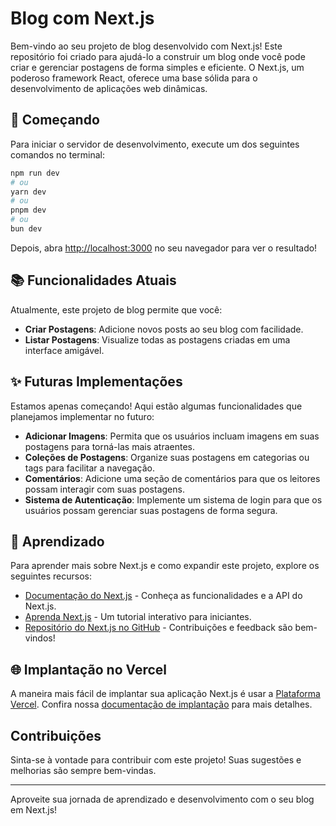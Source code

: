 # Blog com Next.js

Bem-vindo ao seu projeto de blog desenvolvido com Next.js! Este repositório foi criado para ajudá-lo a construir um blog onde você pode criar e gerenciar postagens de forma simples e eficiente. O Next.js, um poderoso framework React, oferece uma base sólida para o desenvolvimento de aplicações web dinâmicas.

## 🚀 Começando

Para iniciar o servidor de desenvolvimento, execute um dos seguintes comandos no terminal:

```bash
npm run dev
# ou
yarn dev
# ou
pnpm dev
# ou
bun dev
```

Depois, abra [http://localhost:3000](http://localhost:3000) no seu navegador para ver o resultado!

## 📚 Funcionalidades Atuais

Atualmente, este projeto de blog permite que você:

- **Criar Postagens**: Adicione novos posts ao seu blog com facilidade.
- **Listar Postagens**: Visualize todas as postagens criadas em uma interface amigável.

## ✨ Futuras Implementações

Estamos apenas começando! Aqui estão algumas funcionalidades que planejamos implementar no futuro:

- **Adicionar Imagens**: Permita que os usuários incluam imagens em suas postagens para torná-las mais atraentes.
- **Coleções de Postagens**: Organize suas postagens em categorias ou tags para facilitar a navegação.
- **Comentários**: Adicione uma seção de comentários para que os leitores possam interagir com suas postagens.
- **Sistema de Autenticação**: Implemente um sistema de login para que os usuários possam gerenciar suas postagens de forma segura.

## 📖 Aprendizado

Para aprender mais sobre Next.js e como expandir este projeto, explore os seguintes recursos:

- [Documentação do Next.js](https://nextjs.org/docs) - Conheça as funcionalidades e a API do Next.js.
- [Aprenda Next.js](https://nextjs.org/learn) - Um tutorial interativo para iniciantes.
- [Repositório do Next.js no GitHub](https://github.com/vercel/next.js) - Contribuições e feedback são bem-vindos!

## 🌐 Implantação no Vercel

A maneira mais fácil de implantar sua aplicação Next.js é usar a [Plataforma Vercel](https://vercel.com/new?utm_medium=default-template&filter=next.js&utm_source=create-next-app&utm_campaign=create-next-app-readme). Confira nossa [documentação de implantação](https://nextjs.org/docs/app/building-your-application/deploying) para mais detalhes.

## Contribuições

Sinta-se à vontade para contribuir com este projeto! Suas sugestões e melhorias são sempre bem-vindas.

---

Aproveite sua jornada de aprendizado e desenvolvimento com o seu blog em Next.js!